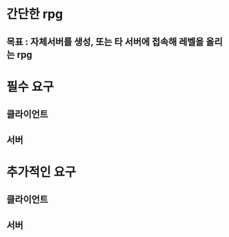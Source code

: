 간단한 rpg
==========

목표 : 자체서버를 생성, 또는 타 서버에 접속해 레벨을 올리는 rpg
-----------------------------------------------------------------

# 필수 요구
## 클라이언트
## 서버


# 추가적인 요구
## 클라이언트
## 서버
